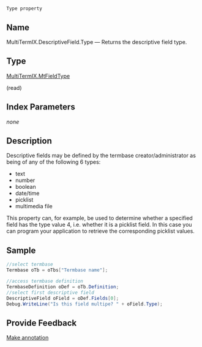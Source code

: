 

# 
    Type property



## Name

MultiTermIX.DescriptiveField.Type —          Returns the descriptive field type.



## Type

[MultiTermIX.MtFieldType](MultiTermIX.MtFieldType.html)

(read)



## Index Parameters
*none*


## Description



Descriptive fields may be defined by the termbase creator/administrator as being of any of the following 6 types:



* text
* number
* boolean
* date/time
* picklist
* multimedia file


This property can, for example, be used to determine whether a specified field has the type value 4, i.e. whether it is a picklist field. In this case you can program your application to retrieve the corresponding picklist values.



## Sample


```cs
//select termbase
Termbase oTb = oTbs["Termbase name"];

//access termbase definition
TermbaseDefinition oDef = oTb.Definition;
//select first descriptive field
DescriptiveField oField = oDef.Fields[0];
Debug.WriteLine("Is this field multipe? " + oField.Type);
```



## Provide Feedback

[Make annotation](mailto:sdk-feedback@sdl.com&amp;subject=Reference%20for%20MultiTermIX.DescriptiveField.Type)

